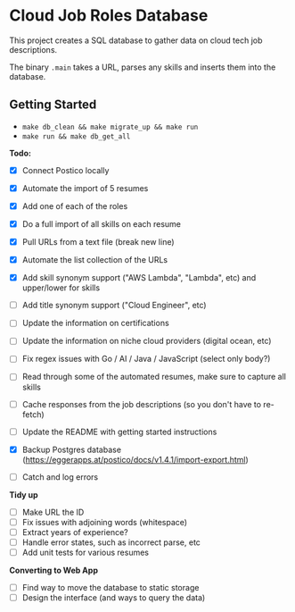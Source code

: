 
# Cloud Job Roles Database

This project creates a SQL database to gather data on cloud tech job descriptions. 

The binary `.main` takes a URL, parses any skills and inserts them into the database.

## Getting Started

* `make db_clean && make migrate_up && make run`
* `make run && make db_get_all`

**Todo:**

- [x] Connect Postico locally
- [x] Automate the import of 5 resumes
- [x] Add one of each of the roles
- [x] Do a full import of all skills on each resume
- [x] Pull URLs from a text file (break new line)
- [x] Automate the list collection of the URLs

- [x] Add skill synonym support ("AWS Lambda", "Lambda", etc) and upper/lower for skills
- [ ] Add title synonym support ("Cloud Engineer", etc)
- [ ] Update the information on certifications
- [ ] Update the information on niche cloud providers (digital ocean, etc)
- [ ] Fix regex issues with Go / AI / Java / JavaScript (select only body?)
- [ ] Read through some of the automated resumes, make sure to capture all skills

- [ ] Cache responses from the job descriptions (so you don't have to re-fetch)
- [ ] Update the README with getting started instructions
- [x] Backup Postgres database (https://eggerapps.at/postico/docs/v1.4.1/import-export.html)
- [ ] Catch and log errors

**Tidy up**
- [ ] Make URL the ID
- [ ] Fix issues with adjoining words (whitespace)
- [ ] Extract years of experience?
- [ ] Handle error states, such as incorrect parse, etc
- [ ] Add unit tests for various resumes

**Converting to Web App**
- [ ] Find way to move the database to static storage
- [ ] Design the interface (and ways to query the data)